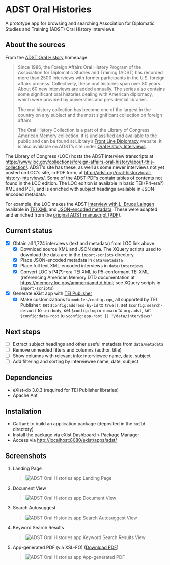 # ADST Oral Histories

A prototype app for browsing and searching Association for Diplomatic Studies and Training (ADST) Oral History Interviews.

## About the sources

From the [ADST Oral History](http://adst.org/oral-history/) homepage:

> Since 1986, the Foreign Affairs Oral History Program of the Association for Diplomatic Studies and Training (ADST) has recorded more than 2500 interviews with former participants in the U.S. foreign affairs process. Collectively, these oral histories span over 80 years. About 60 new interviews are added annually. The series also contains some significant oral histories dealing with American diplomacy, which were provided by universities and presidential libraries.
> 
> The oral history collection has become one of the largest in the country on any subject and the most significant collection on foreign affairs.
>
> The Oral History Collection is a part of the Library of Congress American Memory collection. It is unclassified and available to the public and can be found at Library’s [Front Line Diplomacy](http://memory.loc.gov/ammem/collections/diplomacy/) website. It is also available on ADST’s site under [Oral History Interviews](http://adst.org/oral-history/oral-history-interviews/).

The Library of Congress (LOC) hosts the ADST interview transcripts at https://www.loc.gov/collections/foreign-affairs-oral-history/about-this-collection/. ADST's site has these, as well as some newer interviews not yet posted on LOC's site, in PDF form, at http://adst.org/oral-history/oral-history-interviews/. Some of the ADST PDFs contain tables of contents not found in the LOC edition. The LOC edition is available in basic TEI (P4-era?) XML and PDF, and is enriched with subject headings available in JSON-encoded metadata.

For example, the LOC makes the ADST [Interview with L. Bruce Laingen](https://www.loc.gov/item/mfdipbib000651) available in [TEI XML](https://cdn.loc.gov/service/mss/mfdip/2004/2004lai01/2004lai01.xml) and [JSON-encoded metadata](https://www.loc.gov/item/mfdipbib000651?fo=json). These were adapted and enriched from the [original ADST manuscript (PDF)](http://www.adst.org/OH%20TOCs/Laingen,%20L.%20Bruce%20.toc.pdf).

## Current status

- [x] Obtain all 1,724 interviews (text and metadata) from LOC link above.
    - [x] Download source XML and JSON data. The XQuery scripts used to download the data are in the `import-scripts` directory.
    - [x] Place JSON-encoded metadata in `data/metadata`
    - [x] Place full text XML-encoded interviews in `data/interviews`
    - [x] Convert LOC's P4(?)-era TEI XML to P5-conformant TEI XML (referencing American Memory DTD documentation at https://memory.loc.gov/ammem/amdtd.html; see XQuery scripts in `import-scripts`)
- [x] Generate eXist app with [TEI Publisher](http://teipublisher.com) 
    - [x] Make customizations to `modules/config.xqm`, all supported by TEI Publisher: set `$config:address-by-id` to `true()`, set `$config:search-default` to `tei:body`, set `$config:login-domain` to `org.adst`, set `$config:data-root` to `$config:app-root || "/data/interviews"` 

## Next steps

- [ ] Extract subject headings and other useful metadata from `data/metadata`
- [ ] Remove unneeded filters and columns (author, title)
- [ ] Show columns with relevant info: interviewee name, date, subject
- [ ] Add filtering and sorting by interviewee name, date, subject

## Dependencies

- eXist-db 3.0.3 (required for TEI Publisher libraries)
- Apache Ant

## Installation

- Call `ant` to build an application package (deposited in the `build` directory)
- Install the package via eXist Dashboard > Package Manager
- Access via <http://localhost:8080/exist/apps/adst/>

## Screenshots

1. Landing Page

    > ![ADST Oral Histories app Landing Page](https://cloud.githubusercontent.com/assets/59118/22748854/73aa063e-edf9-11e6-86d1-f3ccc03e2e79.png)

1. Document View

    > ![ADST Oral Histories app Document View](https://cloud.githubusercontent.com/assets/59118/22748919/adca23d0-edf9-11e6-8477-0a74df8e526b.png)

1. Search Autosuggest

    > ![ADST Oral Histories app Search Autosuggest View](https://cloud.githubusercontent.com/assets/59118/22749072/16c6bcfe-edfa-11e6-8217-381857747a4b.png)

1. Keyword Search Results

    > ![ADST Oral Histories app Keyword Search Results View](https://cloud.githubusercontent.com/assets/59118/22749074/18b9a36e-edfa-11e6-8d3e-5da493d813f5.png)

1. App-generated PDF (via XSL-FO) ([Download PDF](https://github.com/joewiz/adst/files/761449/mfdipbib000972.pdf))

    > ![ADST Oral Histories app App-generated PDF](https://cloud.githubusercontent.com/assets/59118/22749269/b2fd2eb4-edfa-11e6-931a-4885a0db75c6.png)
